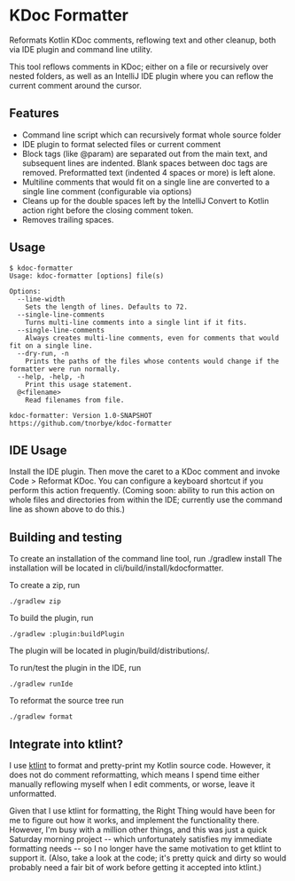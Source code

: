 KDoc Formatter
==============
Reformats Kotlin KDoc comments, reflowing text and other cleanup,
both via IDE plugin and command line utility.

This tool reflows comments in KDoc; either on a file or
recursively over nested folders, as well as an IntelliJ
IDE plugin where you can reflow the current comment around
the cursor.

Features
--------
* Command line script which can recursively format whole source folder
* IDE plugin to format selected files or current comment
* Block tags (like @param) are separated out from the main text,
  and subsequent lines are indented. Blank spaces between doc tags
  are removed. Preformatted text (indented 4 spaces or more) is left
  alone.
* Multiline comments that would fit on a single line are converted
  to a single line comment (configurable via options)
* Cleans up for the double spaces  left by the IntelliJ Convert to
  Kotlin action right before  the closing comment token.
* Removes trailing spaces.

Usage
-----
```
$ kdoc-formatter
Usage: kdoc-formatter [options] file(s)

Options:
  --line-width
    Sets the length of lines. Defaults to 72.
  --single-line-comments
    Turns multi-line comments into a single lint if it fits.
  --single-line-comments
    Always creates multi-line comments, even for comments that would fit on a single line.
  --dry-run, -n
    Prints the paths of the files whose contents would change if the formatter were run normally.
  --help, -help, -h
    Print this usage statement.
  @<filename>
    Read filenames from file.

kdoc-formatter: Version 1.0-SNAPSHOT
https://github.com/tnorbye/kdoc-formatter
```

IDE Usage
---------
Install the IDE plugin. Then move the caret to a KDoc comment and invoke
Code > Reformat KDoc. You can configure a keyboard shortcut if you perform
this action frequently. (Coming soon: ability to run this action on whole
files and directories from within the IDE; currently use the command line
as shown above to do this.)

Building and testing
--------------------
To create an installation of the command line tool, run
./gradlew install
The installation will be located in cli/build/install/kdocformatter.

To create a zip, run
```
./gradlew zip
```
To build the plugin, run
```
./gradlew :plugin:buildPlugin
```
The plugin will be located in plugin/build/distributions/.

To run/test the plugin in the IDE, run
```
./gradlew runIde
```

To reformat the source tree run
```
./gradlew format
```

Integrate into ktlint?
----------------------
I use [ktlint](https://github.com/pinterest/ktlint) 
to format and pretty-print my Kotlin source code.  However,
it does not do comment reformatting, which means I spend time either
manually reflowing myself when I edit comments, or worse, leave it
unformatted.

Given that I use ktlint for formatting, the Right Thing would have
been for me to figure out how it works, and implement the
functionality there. However, I'm busy with a million other things,
and this was just a quick Saturday morning project -- which
unfortunately satisfies my immediate formatting needs -- so I no longer have
the same motivation to get ktlint to support it. (Also, take a look at
the code; it's pretty quick and dirty so would probably need a
fair bit of work before getting it accepted into ktlint.)
